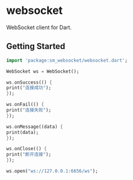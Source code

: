 # websocket

WebSocket client for Dart.

## Getting Started

```dart
import 'package:sm_websocket/websocket.dart';

WebSocket ws = WebSocket();

ws.onSuccess(() {
print("连接成功");
});

ws.onFail(() {
print("连接失败");
});

ws.onMessage((data) {
print(data);
});

ws.onClose(() {
print("断开连接");
});

ws.open("ws://127.0.0.1:6656/ws");
```
